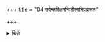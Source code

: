 +++
title = "04 उर्वन्तरिक्षमन्विहीत्यभिप्रव्रजतः"

+++

<details><summary>थिते</summary>

उर्वन्तरिक्षमन्विहीत्यभिप्रव्रजतः ४
</details>
